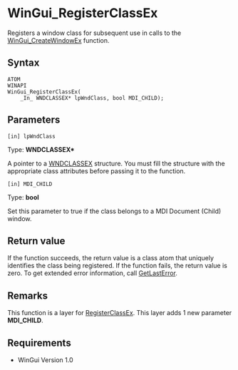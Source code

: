 # WinGui_RegisterClassEx

Registers a window class for subsequent use in calls to the [WinGui_CreateWindowEx](WinGui_CreateWindowEx.md) function.

## Syntax

```
ATOM
WINAPI
WinGui_RegisterClassEx(
	_In_ WNDCLASSEX* lpWndClass, bool MDI_CHILD);
```

## Parameters

```
[in] lpWndClass
```
Type: **WNDCLASSEX\***

A pointer to a [WNDCLASSEX](https://docs.microsoft.com/en-us/windows/win32/api/winuser/ns-winuser-wndclassexw) structure. You must fill the structure with the appropriate class attributes before passing it to the function.

```
[in] MDI_CHILD
```
Type: **bool**

Set this parameter to true if the class belongs to a MDI Document (Child) window.

## Return value

If the function succeeds, the return value is a class atom that uniquely identifies the class being registered. If the function fails, the return value is zero. To get extended error information, call [GetLastError](https://docs.microsoft.com/en-us/windows/win32/api/errhandlingapi/nf-errhandlingapi-getlasterror).

## Remarks

This function is a layer for [RegisterClassEx](https://docs.microsoft.com/en-us/windows/win32/api/winuser/nf-winuser-registerclassexw). This layer adds 1 new parameter **MDI_CHILD**.

## Requirements

- WinGui Version 1.0
